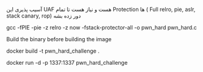 آسیب پذیری این UAF هست و نیاز هست تا تمام Protection ها ( Full relro, pie, aslr, stack canary, rop) دور زده بشه

gcc -fPIE -pie -z relro -z now -fstack-protector-all -o pwn_hard pwn_hard.c

Build the binary before building the image

docker build -t pwn_hard_challenge .

docker run -d -p 1337:1337 pwn_hard_challenge
